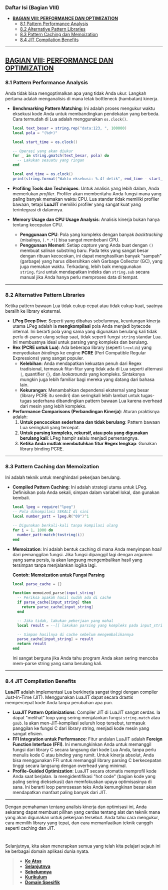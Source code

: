 ### Daftar Isi (Bagian VIII)

- [**BAGIAN VIII: PERFORMANCE DAN OPTIMIZATION**](#bagian-viii-performance-dan-optimization)
  - [8.1 Pattern Performance Analysis](#81-pattern-performance-analysis)
  - [8.2 Alternative Pattern Libraries](#82-alternative-pattern-libraries)
  - [8.3 Pattern Caching dan Memoization](#83-pattern-caching-dan-memoization)
  - [8.4 JIT Compilation Benefits](#84-jit-compilation-benefits)

---

## **[BAGIAN VIII: PERFORMANCE DAN OPTIMIZATION][0]**

### 8.1 Pattern Performance Analysis

Anda tidak bisa mengoptimalkan apa yang tidak Anda ukur. Langkah pertama adalah menganalisis di mana letak bottleneck (hambatan) kinerja.

- **Benchmarking Pattern Matching**: Ini adalah proses mengukur waktu eksekusi kode Anda untuk membandingkan pendekatan yang berbeda. Cara termudah di Lua adalah menggunakan `os.clock()`.

  ```lua
  local text_besar = string.rep("data:123, ", 100000)
  local pola = "(%d+)"

  local start_time = os.clock()

  -- Operasi yang akan diukur
  for _ in string.gmatch(text_besar, pola) do
    -- Lakukan sesuatu yang ringan
  end

  local end_time = os.clock()
  print(string.format("Waktu eksekusi: %.4f detik", end_time - start_time))
  ```

- **Profiling Tools dan Techniques**: Untuk analisis yang lebih dalam, Anda memerlukan _profiler_. Profiler akan memberitahu Anda fungsi mana yang paling banyak memakan waktu CPU. Lua standar tidak memiliki profiler bawaan, tetapi **LuaJIT** memiliki profiler yang sangat kuat yang terintegrasi di dalamnya.

- **Memory Usage dan CPU Usage Analysis**: Analisis kinerja bukan hanya tentang kecepatan CPU.

  - **Penggunaan CPU**: Pola yang kompleks dengan banyak _backtracking_ (misalnya, `(.*.*)`) bisa sangat membebani CPU.
  - **Penggunaan Memori**: Setiap _capture_ yang Anda buat dengan `()` membuat salinan substring baru. Pada teks yang sangat besar dengan ribuan kecocokan, ini dapat menghasilkan banyak "sampah" (garbage) yang harus dibersihkan oleh Garbage Collector (GC), yang juga memakan waktu. Terkadang, lebih baik menggunakan `string.find` untuk mendapatkan indeks dan `string.sub` secara manual jika Anda hanya perlu memproses data di tempat.

---

### 8.2 Alternative Pattern Libraries

Ketika pattern bawaan Lua tidak cukup cepat atau tidak cukup kuat, saatnya beralih ke library eksternal.

- **LPeg Deep Dive**: Seperti yang dibahas sebelumnya, keuntungan kinerja utama LPeg adalah ia **mengkompilasi** pola Anda menjadi bytecode internal. Ini berarti pola yang sama yang digunakan berulang kali tidak perlu di-parse ulang setiap saat, tidak seperti fungsi `string` standar Lua. Ini membuatnya ideal untuk parsing yang kompleks dan berulang.
- **Rex (PCRE untuk Lua)**: Ada beberapa library (seperti `lrexlib`) yang menyediakan _bindings_ ke engine **PCRE** (Perl Compatible Regular Expressions) yang sangat populer.
  - **Kelebihan**: Anda mendapatkan kekuatan penuh dari Regex tradisional, termasuk fitur-fitur yang tidak ada di Lua seperti alternasi `|`, quantifier `{}`, dan _lookarounds_ yang kompleks. Sintaksnya mungkin juga lebih familiar bagi mereka yang datang dari bahasa lain.
  - **Kekurangan**: Menambahkan dependensi eksternal yang besar (library PCRE itu sendiri) dan seringkali lebih lambat untuk tugas-tugas sederhana dibandingkan pattern bawaan Lua karena overhead dari mesin yang lebih kompleks.
- **Performance Comparisons (Perbandingan Kinerja)**: Aturan praktisnya adalah:
  1.  **Untuk pencocokan sederhana dan tidak berulang**: Pattern bawaan Lua seringkali yang tercepat.
  2.  **Untuk parsing kompleks, rekursif, atau pola yang digunakan berulang kali**: LPeg hampir selalu menjadi pemenangnya.
  3.  **Ketika Anda mutlak membutuhkan fitur Regex lengkap**: Gunakan library binding PCRE.

---

### 8.3 Pattern Caching dan Memoization

Ini adalah teknik untuk menghindari pekerjaan berulang.

- **Compiled Pattern Caching**: Ini adalah strategi utama untuk LPeg. Definisikan pola Anda sekali, simpan dalam variabel lokal, dan gunakan kembali.

  ```lua
  local lpeg = require("lpeg")
  -- Pola dikompilasi SEKALI di sini
  local number_patt = lpeg.R("09")^1

  -- Digunakan berkali-kali tanpa kompilasi ulang
  for i = 1, 1000 do
    number_patt:match(tostring(i))
  end
  ```

- **Memoization**: Ini adalah bentuk caching di mana Anda menyimpan _hasil_ dari pemanggilan fungsi. Jika fungsi dipanggil lagi dengan argumen yang sama persis, ia akan langsung mengembalikan hasil yang tersimpan tanpa menjalankan logika lagi.

  **Contoh: Memoization untuk Fungsi Parsing**

  ```lua
  local parse_cache = {}

  function memoized_parse(input_string)
    -- Periksa apakah hasil sudah ada di cache
    if parse_cache[input_string] then
      return parse_cache[input_string]
    end

    -- Jika tidak, lakukan pekerjaan yang mahal
    local result = --[[ lakukan parsing yang kompleks pada input_string ]]

    -- Simpan hasilnya di cache sebelum mengembalikannya
    parse_cache[input_string] = result
    return result
  end
  ```

  Ini sangat berguna jika Anda tahu program Anda akan sering mencoba mem-parse string yang sama berulang kali.

---

### 8.4 JIT Compilation Benefits

**LuaJIT** adalah implementasi Lua berkinerja sangat tinggi dengan compiler Just-In-Time (JIT). Menggunakan LuaJIT dapat secara drastis mempercepat kode Anda tanpa perubahan apa pun.

- **LuaJIT Pattern Optimizations**: Compiler JIT di LuaJIT sangat cerdas. Ia dapat "melihat" loop yang sering menjalankan fungsi `string.match` atau `gsub`. Ia akan men-JIT-kompilasi seluruh loop tersebut, termasuk panggilan ke fungsi C dari library string, menjadi kode mesin yang sangat efisien.
- **FFI Integration untuk Performance**: Fitur andalan LuaJIT adalah **Foreign Function Interface (FFI)**. Ini memungkinkan Anda untuk memanggil fungsi dari library C secara langsung dari kode Lua Anda, tanpa perlu menulis kode C atau _binding_ yang rumit. Untuk kinerja absolut, Anda bisa menggunakan FFI untuk memanggil library parsing C berkecepatan tinggi secara langsung dengan overhead yang minimal.
- **Profile-Guided Optimization**: LuaJIT secara otomatis memprofil kode Anda saat berjalan. Ia mengidentifikasi "hot code" (bagian kode yang paling sering dieksekusi) dan memfokuskan upaya optimisasinya di sana. Ini berarti loop pemrosesan teks Anda kemungkinan besar akan mendapatkan manfaat paling banyak dari JIT.

---

Dengan pemahaman tentang analisis kinerja dan optimisasi ini, Anda sekarang dapat membuat pilihan yang cerdas tentang alat dan teknik mana yang akan digunakan untuk pekerjaan tersebut. Anda tahu cara mengukur, cara memilih library yang tepat, dan cara memanfaatkan teknik canggih seperti caching dan JIT.

#

Selanjutnya, kita akan menerapkan semua yang telah kita pelajari sejauh ini ke berbagai domain aplikasi dunia nyata.

> - **[Ke Atas](#)**
> - **[Selanjutnya][selanjutnya]**
> - **[Sebelumnya][sebelumnya]**
> - **[Kurikulum][kurikulum]**
> - **[Domain Spesifik][domain]**

[domain]: ../../../../../../README.md
[kurikulum]: ../../../../README.md
[sebelumnya]: ../bagian-7/README.md
[selanjutnya]: ../bagian-9/README.md

<!----------------------------------------------------->

[0]: ../README.md
[1]: ../
[2]: ../
[3]: ../
[4]: ../
[5]: ../
[6]: ../
[7]: ../
[8]: ../
[9]: ../
[10]: ../
[11]: ../
[12]: ../
[13]: ../
[14]: ../
[15]: ../
[16]: ../
[17]: ../
[18]: ../
